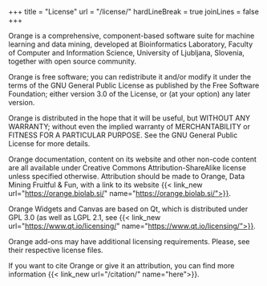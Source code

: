 +++
title = "License"
url = "/license/"
hardLineBreak = true 
joinLines = false
+++

Orange is a comprehensive, component-based software suite for machine learning and data mining, developed at Bioinformatics Laboratory, Faculty of Computer and Information Science, University of Ljubljana, Slovenia, together with open source community.

Orange is free software; you can redistribute it and/or modify it under the terms of the GNU General Public License as published by the Free Software Foundation; either version 3.0 of the License, or (at your option) any later version.

Orange is distributed in the hope that it will be useful, but WITHOUT ANY WARRANTY; without even the implied warranty of MERCHANTABILITY or FITNESS FOR A PARTICULAR PURPOSE. See the GNU General Public License for more details.

Orange documentation, content on its website and other non-code content are all available under Creative Commons Attribution-ShareAlike license unless specified otherwise. Attribution should be made to Orange, Data Mining Fruitful & Fun, with a link to its website {{< link_new url="https://orange.biolab.si/" name="https://orange.biolab.si/">}}.

Orange Widgets and Canvas are based on Qt, which is distributed under GPL 3.0 (as well as LGPL 2.1, see {{< link_new url="https://www.qt.io/licensing/" name="https://www.qt.io/licensing/">}}.

Orange add-ons may have additional licensing requirements. Please, see their respective license files.

If you want to cite Orange or give it an attribution, you can find more information {{< link_new url="/citation/" name="here">}}.

